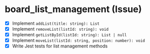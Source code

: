 # board_list_management (Issue)

- [x] Implement `addList(title: string): List`
- [x] Implement `removeList(listId: string): void`
- [x] Implement `getListById(listId: string): List | null`
- [x] Implement `moveList(listId: string, position: number): void`
- [x] Write Jest tests for list management methods
